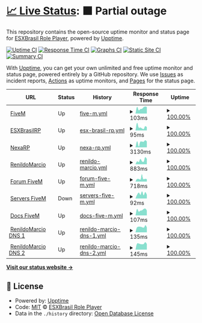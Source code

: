 # [📈 Live Status](https://esxbrasilrp.github.io/upptime): <!--live status--> **🟧 Partial outage**

This repository contains the open-source uptime monitor and status page for [ESXBrasil Role Player](https://esxbrasilrp.github.io/upptime), powered by [Upptime](https://github.com/upptime/upptime).

[![Uptime CI](https://github.com/esxbrasilrp/upptime/workflows/Uptime%20CI/badge.svg)](https://github.com/esxbrasilrp/upptime/actions?query=workflow%3A%22Uptime+CI%22)
[![Response Time CI](https://github.com/esxbrasilrp/upptime/workflows/Response%20Time%20CI/badge.svg)](https://github.com/esxbrasilrp/upptime/actions?query=workflow%3A%22Response+Time+CI%22)
[![Graphs CI](https://github.com/esxbrasilrp/upptime/workflows/Graphs%20CI/badge.svg)](https://github.com/esxbrasilrp/upptime/actions?query=workflow%3A%22Graphs+CI%22)
[![Static Site CI](https://github.com/esxbrasilrp/upptime/workflows/Static%20Site%20CI/badge.svg)](https://github.com/esxbrasilrp/upptime/actions?query=workflow%3A%22Static+Site+CI%22)
[![Summary CI](https://github.com/esxbrasilrp/upptime/workflows/Summary%20CI/badge.svg)](https://github.com/esxbrasilrp/upptime/actions?query=workflow%3A%22Summary+CI%22)

With [Upptime](https://upptime.js.org), you can get your own unlimited and free uptime monitor and status page, powered entirely by a GitHub repository. We use [Issues](https://github.com/esxbrasilrp/upptime/issues) as incident reports, [Actions](https://github.com/esxbrasilrp/upptime/actions) as uptime monitors, and [Pages](https://esxbrasilrp.github.io/upptime) for the status page.

<!--start: status pages-->
<!-- This summary is generated by Upptime (https://github.com/upptime/upptime) -->
<!-- Do not edit this manually, your changes will be overwritten -->
<!-- prettier-ignore -->
| URL | Status | History | Response Time | Uptime |
| --- | ------ | ------- | ------------- | ------ |
| <img alt="" src="https://icons.duckduckgo.com/ip3/fivem.net.ico" height="13"> [FiveM](https://fivem.net) | Up | [five-m.yml](https://github.com/esxbrasilrp/upptime/commits/HEAD/history/five-m.yml) | <details><summary><img alt="Response time graph" src="./graphs/five-m/response-time-week.png" height="20"> 103ms</summary><br><a href="https://esxbrasilrp.github.io/upptime/history/five-m"><img alt="Response time 141" src="https://img.shields.io/endpoint?url=https%3A%2F%2Fraw.githubusercontent.com%2Fesxbrasilrp%2Fupptime%2FHEAD%2Fapi%2Ffive-m%2Fresponse-time.json"></a><br><a href="https://esxbrasilrp.github.io/upptime/history/five-m"><img alt="24-hour response time 130" src="https://img.shields.io/endpoint?url=https%3A%2F%2Fraw.githubusercontent.com%2Fesxbrasilrp%2Fupptime%2FHEAD%2Fapi%2Ffive-m%2Fresponse-time-day.json"></a><br><a href="https://esxbrasilrp.github.io/upptime/history/five-m"><img alt="7-day response time 103" src="https://img.shields.io/endpoint?url=https%3A%2F%2Fraw.githubusercontent.com%2Fesxbrasilrp%2Fupptime%2FHEAD%2Fapi%2Ffive-m%2Fresponse-time-week.json"></a><br><a href="https://esxbrasilrp.github.io/upptime/history/five-m"><img alt="30-day response time 117" src="https://img.shields.io/endpoint?url=https%3A%2F%2Fraw.githubusercontent.com%2Fesxbrasilrp%2Fupptime%2FHEAD%2Fapi%2Ffive-m%2Fresponse-time-month.json"></a><br><a href="https://esxbrasilrp.github.io/upptime/history/five-m"><img alt="1-year response time 154" src="https://img.shields.io/endpoint?url=https%3A%2F%2Fraw.githubusercontent.com%2Fesxbrasilrp%2Fupptime%2FHEAD%2Fapi%2Ffive-m%2Fresponse-time-year.json"></a></details> | <details><summary><a href="https://esxbrasilrp.github.io/upptime/history/five-m">100.00%</a></summary><a href="https://esxbrasilrp.github.io/upptime/history/five-m"><img alt="All-time uptime 100.00%" src="https://img.shields.io/endpoint?url=https%3A%2F%2Fraw.githubusercontent.com%2Fesxbrasilrp%2Fupptime%2FHEAD%2Fapi%2Ffive-m%2Fuptime.json"></a><br><a href="https://esxbrasilrp.github.io/upptime/history/five-m"><img alt="24-hour uptime 100.00%" src="https://img.shields.io/endpoint?url=https%3A%2F%2Fraw.githubusercontent.com%2Fesxbrasilrp%2Fupptime%2FHEAD%2Fapi%2Ffive-m%2Fuptime-day.json"></a><br><a href="https://esxbrasilrp.github.io/upptime/history/five-m"><img alt="7-day uptime 100.00%" src="https://img.shields.io/endpoint?url=https%3A%2F%2Fraw.githubusercontent.com%2Fesxbrasilrp%2Fupptime%2FHEAD%2Fapi%2Ffive-m%2Fuptime-week.json"></a><br><a href="https://esxbrasilrp.github.io/upptime/history/five-m"><img alt="30-day uptime 100.00%" src="https://img.shields.io/endpoint?url=https%3A%2F%2Fraw.githubusercontent.com%2Fesxbrasilrp%2Fupptime%2FHEAD%2Fapi%2Ffive-m%2Fuptime-month.json"></a><br><a href="https://esxbrasilrp.github.io/upptime/history/five-m"><img alt="1-year uptime 100.00%" src="https://img.shields.io/endpoint?url=https%3A%2F%2Fraw.githubusercontent.com%2Fesxbrasilrp%2Fupptime%2FHEAD%2Fapi%2Ffive-m%2Fuptime-year.json"></a></details>
| <img alt="" src="https://icons.duckduckgo.com/ip3/esxbrasilrp.github.io.ico" height="13"> [ESXBrasilRP](https://esxbrasilrp.github.io) | Up | [esx-brasil-rp.yml](https://github.com/esxbrasilrp/upptime/commits/HEAD/history/esx-brasil-rp.yml) | <details><summary><img alt="Response time graph" src="./graphs/esx-brasil-rp/response-time-week.png" height="20"> 95ms</summary><br><a href="https://esxbrasilrp.github.io/upptime/history/esx-brasil-rp"><img alt="Response time 89" src="https://img.shields.io/endpoint?url=https%3A%2F%2Fraw.githubusercontent.com%2Fesxbrasilrp%2Fupptime%2FHEAD%2Fapi%2Fesx-brasil-rp%2Fresponse-time.json"></a><br><a href="https://esxbrasilrp.github.io/upptime/history/esx-brasil-rp"><img alt="24-hour response time 135" src="https://img.shields.io/endpoint?url=https%3A%2F%2Fraw.githubusercontent.com%2Fesxbrasilrp%2Fupptime%2FHEAD%2Fapi%2Fesx-brasil-rp%2Fresponse-time-day.json"></a><br><a href="https://esxbrasilrp.github.io/upptime/history/esx-brasil-rp"><img alt="7-day response time 95" src="https://img.shields.io/endpoint?url=https%3A%2F%2Fraw.githubusercontent.com%2Fesxbrasilrp%2Fupptime%2FHEAD%2Fapi%2Fesx-brasil-rp%2Fresponse-time-week.json"></a><br><a href="https://esxbrasilrp.github.io/upptime/history/esx-brasil-rp"><img alt="30-day response time 114" src="https://img.shields.io/endpoint?url=https%3A%2F%2Fraw.githubusercontent.com%2Fesxbrasilrp%2Fupptime%2FHEAD%2Fapi%2Fesx-brasil-rp%2Fresponse-time-month.json"></a><br><a href="https://esxbrasilrp.github.io/upptime/history/esx-brasil-rp"><img alt="1-year response time 88" src="https://img.shields.io/endpoint?url=https%3A%2F%2Fraw.githubusercontent.com%2Fesxbrasilrp%2Fupptime%2FHEAD%2Fapi%2Fesx-brasil-rp%2Fresponse-time-year.json"></a></details> | <details><summary><a href="https://esxbrasilrp.github.io/upptime/history/esx-brasil-rp">100.00%</a></summary><a href="https://esxbrasilrp.github.io/upptime/history/esx-brasil-rp"><img alt="All-time uptime 100.00%" src="https://img.shields.io/endpoint?url=https%3A%2F%2Fraw.githubusercontent.com%2Fesxbrasilrp%2Fupptime%2FHEAD%2Fapi%2Fesx-brasil-rp%2Fuptime.json"></a><br><a href="https://esxbrasilrp.github.io/upptime/history/esx-brasil-rp"><img alt="24-hour uptime 100.00%" src="https://img.shields.io/endpoint?url=https%3A%2F%2Fraw.githubusercontent.com%2Fesxbrasilrp%2Fupptime%2FHEAD%2Fapi%2Fesx-brasil-rp%2Fuptime-day.json"></a><br><a href="https://esxbrasilrp.github.io/upptime/history/esx-brasil-rp"><img alt="7-day uptime 100.00%" src="https://img.shields.io/endpoint?url=https%3A%2F%2Fraw.githubusercontent.com%2Fesxbrasilrp%2Fupptime%2FHEAD%2Fapi%2Fesx-brasil-rp%2Fuptime-week.json"></a><br><a href="https://esxbrasilrp.github.io/upptime/history/esx-brasil-rp"><img alt="30-day uptime 100.00%" src="https://img.shields.io/endpoint?url=https%3A%2F%2Fraw.githubusercontent.com%2Fesxbrasilrp%2Fupptime%2FHEAD%2Fapi%2Fesx-brasil-rp%2Fuptime-month.json"></a><br><a href="https://esxbrasilrp.github.io/upptime/history/esx-brasil-rp"><img alt="1-year uptime 100.00%" src="https://img.shields.io/endpoint?url=https%3A%2F%2Fraw.githubusercontent.com%2Fesxbrasilrp%2Fupptime%2FHEAD%2Fapi%2Fesx-brasil-rp%2Fuptime-year.json"></a></details>
| <img alt="" src="https://icons.duckduckgo.com/ip3/nexarp.cloud.ico" height="13"> [NexaRP](https://nexarp.cloud) | Up | [nexa-rp.yml](https://github.com/esxbrasilrp/upptime/commits/HEAD/history/nexa-rp.yml) | <details><summary><img alt="Response time graph" src="./graphs/nexa-rp/response-time-week.png" height="20"> 3130ms</summary><br><a href="https://esxbrasilrp.github.io/upptime/history/nexa-rp"><img alt="Response time 4296" src="https://img.shields.io/endpoint?url=https%3A%2F%2Fraw.githubusercontent.com%2Fesxbrasilrp%2Fupptime%2FHEAD%2Fapi%2Fnexa-rp%2Fresponse-time.json"></a><br><a href="https://esxbrasilrp.github.io/upptime/history/nexa-rp"><img alt="24-hour response time 3796" src="https://img.shields.io/endpoint?url=https%3A%2F%2Fraw.githubusercontent.com%2Fesxbrasilrp%2Fupptime%2FHEAD%2Fapi%2Fnexa-rp%2Fresponse-time-day.json"></a><br><a href="https://esxbrasilrp.github.io/upptime/history/nexa-rp"><img alt="7-day response time 3130" src="https://img.shields.io/endpoint?url=https%3A%2F%2Fraw.githubusercontent.com%2Fesxbrasilrp%2Fupptime%2FHEAD%2Fapi%2Fnexa-rp%2Fresponse-time-week.json"></a><br><a href="https://esxbrasilrp.github.io/upptime/history/nexa-rp"><img alt="30-day response time 3250" src="https://img.shields.io/endpoint?url=https%3A%2F%2Fraw.githubusercontent.com%2Fesxbrasilrp%2Fupptime%2FHEAD%2Fapi%2Fnexa-rp%2Fresponse-time-month.json"></a><br><a href="https://esxbrasilrp.github.io/upptime/history/nexa-rp"><img alt="1-year response time 4296" src="https://img.shields.io/endpoint?url=https%3A%2F%2Fraw.githubusercontent.com%2Fesxbrasilrp%2Fupptime%2FHEAD%2Fapi%2Fnexa-rp%2Fresponse-time-year.json"></a></details> | <details><summary><a href="https://esxbrasilrp.github.io/upptime/history/nexa-rp">100.00%</a></summary><a href="https://esxbrasilrp.github.io/upptime/history/nexa-rp"><img alt="All-time uptime 100.00%" src="https://img.shields.io/endpoint?url=https%3A%2F%2Fraw.githubusercontent.com%2Fesxbrasilrp%2Fupptime%2FHEAD%2Fapi%2Fnexa-rp%2Fuptime.json"></a><br><a href="https://esxbrasilrp.github.io/upptime/history/nexa-rp"><img alt="24-hour uptime 100.00%" src="https://img.shields.io/endpoint?url=https%3A%2F%2Fraw.githubusercontent.com%2Fesxbrasilrp%2Fupptime%2FHEAD%2Fapi%2Fnexa-rp%2Fuptime-day.json"></a><br><a href="https://esxbrasilrp.github.io/upptime/history/nexa-rp"><img alt="7-day uptime 100.00%" src="https://img.shields.io/endpoint?url=https%3A%2F%2Fraw.githubusercontent.com%2Fesxbrasilrp%2Fupptime%2FHEAD%2Fapi%2Fnexa-rp%2Fuptime-week.json"></a><br><a href="https://esxbrasilrp.github.io/upptime/history/nexa-rp"><img alt="30-day uptime 100.00%" src="https://img.shields.io/endpoint?url=https%3A%2F%2Fraw.githubusercontent.com%2Fesxbrasilrp%2Fupptime%2FHEAD%2Fapi%2Fnexa-rp%2Fuptime-month.json"></a><br><a href="https://esxbrasilrp.github.io/upptime/history/nexa-rp"><img alt="1-year uptime 100.00%" src="https://img.shields.io/endpoint?url=https%3A%2F%2Fraw.githubusercontent.com%2Fesxbrasilrp%2Fupptime%2FHEAD%2Fapi%2Fnexa-rp%2Fuptime-year.json"></a></details>
| <img alt="" src="https://icons.duckduckgo.com/ip3/renildomarcio.com.br.ico" height="13"> [RenildoMarcio](https://renildomarcio.com.br) | Up | [renildo-marcio.yml](https://github.com/esxbrasilrp/upptime/commits/HEAD/history/renildo-marcio.yml) | <details><summary><img alt="Response time graph" src="./graphs/renildo-marcio/response-time-week.png" height="20"> 883ms</summary><br><a href="https://esxbrasilrp.github.io/upptime/history/renildo-marcio"><img alt="Response time 944" src="https://img.shields.io/endpoint?url=https%3A%2F%2Fraw.githubusercontent.com%2Fesxbrasilrp%2Fupptime%2FHEAD%2Fapi%2Frenildo-marcio%2Fresponse-time.json"></a><br><a href="https://esxbrasilrp.github.io/upptime/history/renildo-marcio"><img alt="24-hour response time 891" src="https://img.shields.io/endpoint?url=https%3A%2F%2Fraw.githubusercontent.com%2Fesxbrasilrp%2Fupptime%2FHEAD%2Fapi%2Frenildo-marcio%2Fresponse-time-day.json"></a><br><a href="https://esxbrasilrp.github.io/upptime/history/renildo-marcio"><img alt="7-day response time 883" src="https://img.shields.io/endpoint?url=https%3A%2F%2Fraw.githubusercontent.com%2Fesxbrasilrp%2Fupptime%2FHEAD%2Fapi%2Frenildo-marcio%2Fresponse-time-week.json"></a><br><a href="https://esxbrasilrp.github.io/upptime/history/renildo-marcio"><img alt="30-day response time 982" src="https://img.shields.io/endpoint?url=https%3A%2F%2Fraw.githubusercontent.com%2Fesxbrasilrp%2Fupptime%2FHEAD%2Fapi%2Frenildo-marcio%2Fresponse-time-month.json"></a><br><a href="https://esxbrasilrp.github.io/upptime/history/renildo-marcio"><img alt="1-year response time 1167" src="https://img.shields.io/endpoint?url=https%3A%2F%2Fraw.githubusercontent.com%2Fesxbrasilrp%2Fupptime%2FHEAD%2Fapi%2Frenildo-marcio%2Fresponse-time-year.json"></a></details> | <details><summary><a href="https://esxbrasilrp.github.io/upptime/history/renildo-marcio">100.00%</a></summary><a href="https://esxbrasilrp.github.io/upptime/history/renildo-marcio"><img alt="All-time uptime 100.00%" src="https://img.shields.io/endpoint?url=https%3A%2F%2Fraw.githubusercontent.com%2Fesxbrasilrp%2Fupptime%2FHEAD%2Fapi%2Frenildo-marcio%2Fuptime.json"></a><br><a href="https://esxbrasilrp.github.io/upptime/history/renildo-marcio"><img alt="24-hour uptime 100.00%" src="https://img.shields.io/endpoint?url=https%3A%2F%2Fraw.githubusercontent.com%2Fesxbrasilrp%2Fupptime%2FHEAD%2Fapi%2Frenildo-marcio%2Fuptime-day.json"></a><br><a href="https://esxbrasilrp.github.io/upptime/history/renildo-marcio"><img alt="7-day uptime 100.00%" src="https://img.shields.io/endpoint?url=https%3A%2F%2Fraw.githubusercontent.com%2Fesxbrasilrp%2Fupptime%2FHEAD%2Fapi%2Frenildo-marcio%2Fuptime-week.json"></a><br><a href="https://esxbrasilrp.github.io/upptime/history/renildo-marcio"><img alt="30-day uptime 100.00%" src="https://img.shields.io/endpoint?url=https%3A%2F%2Fraw.githubusercontent.com%2Fesxbrasilrp%2Fupptime%2FHEAD%2Fapi%2Frenildo-marcio%2Fuptime-month.json"></a><br><a href="https://esxbrasilrp.github.io/upptime/history/renildo-marcio"><img alt="1-year uptime 100.00%" src="https://img.shields.io/endpoint?url=https%3A%2F%2Fraw.githubusercontent.com%2Fesxbrasilrp%2Fupptime%2FHEAD%2Fapi%2Frenildo-marcio%2Fuptime-year.json"></a></details>
| <img alt="" src="https://icons.duckduckgo.com/ip3/forum.cfx.re.ico" height="13"> [Forum FiveM](https://forum.cfx.re) | Up | [forum-five-m.yml](https://github.com/esxbrasilrp/upptime/commits/HEAD/history/forum-five-m.yml) | <details><summary><img alt="Response time graph" src="./graphs/forum-five-m/response-time-week.png" height="20"> 718ms</summary><br><a href="https://esxbrasilrp.github.io/upptime/history/forum-five-m"><img alt="Response time 657" src="https://img.shields.io/endpoint?url=https%3A%2F%2Fraw.githubusercontent.com%2Fesxbrasilrp%2Fupptime%2FHEAD%2Fapi%2Fforum-five-m%2Fresponse-time.json"></a><br><a href="https://esxbrasilrp.github.io/upptime/history/forum-five-m"><img alt="24-hour response time 732" src="https://img.shields.io/endpoint?url=https%3A%2F%2Fraw.githubusercontent.com%2Fesxbrasilrp%2Fupptime%2FHEAD%2Fapi%2Fforum-five-m%2Fresponse-time-day.json"></a><br><a href="https://esxbrasilrp.github.io/upptime/history/forum-five-m"><img alt="7-day response time 718" src="https://img.shields.io/endpoint?url=https%3A%2F%2Fraw.githubusercontent.com%2Fesxbrasilrp%2Fupptime%2FHEAD%2Fapi%2Fforum-five-m%2Fresponse-time-week.json"></a><br><a href="https://esxbrasilrp.github.io/upptime/history/forum-five-m"><img alt="30-day response time 611" src="https://img.shields.io/endpoint?url=https%3A%2F%2Fraw.githubusercontent.com%2Fesxbrasilrp%2Fupptime%2FHEAD%2Fapi%2Fforum-five-m%2Fresponse-time-month.json"></a><br><a href="https://esxbrasilrp.github.io/upptime/history/forum-five-m"><img alt="1-year response time 590" src="https://img.shields.io/endpoint?url=https%3A%2F%2Fraw.githubusercontent.com%2Fesxbrasilrp%2Fupptime%2FHEAD%2Fapi%2Fforum-five-m%2Fresponse-time-year.json"></a></details> | <details><summary><a href="https://esxbrasilrp.github.io/upptime/history/forum-five-m">100.00%</a></summary><a href="https://esxbrasilrp.github.io/upptime/history/forum-five-m"><img alt="All-time uptime 100.00%" src="https://img.shields.io/endpoint?url=https%3A%2F%2Fraw.githubusercontent.com%2Fesxbrasilrp%2Fupptime%2FHEAD%2Fapi%2Fforum-five-m%2Fuptime.json"></a><br><a href="https://esxbrasilrp.github.io/upptime/history/forum-five-m"><img alt="24-hour uptime 100.00%" src="https://img.shields.io/endpoint?url=https%3A%2F%2Fraw.githubusercontent.com%2Fesxbrasilrp%2Fupptime%2FHEAD%2Fapi%2Fforum-five-m%2Fuptime-day.json"></a><br><a href="https://esxbrasilrp.github.io/upptime/history/forum-five-m"><img alt="7-day uptime 100.00%" src="https://img.shields.io/endpoint?url=https%3A%2F%2Fraw.githubusercontent.com%2Fesxbrasilrp%2Fupptime%2FHEAD%2Fapi%2Fforum-five-m%2Fuptime-week.json"></a><br><a href="https://esxbrasilrp.github.io/upptime/history/forum-five-m"><img alt="30-day uptime 100.00%" src="https://img.shields.io/endpoint?url=https%3A%2F%2Fraw.githubusercontent.com%2Fesxbrasilrp%2Fupptime%2FHEAD%2Fapi%2Fforum-five-m%2Fuptime-month.json"></a><br><a href="https://esxbrasilrp.github.io/upptime/history/forum-five-m"><img alt="1-year uptime 100.00%" src="https://img.shields.io/endpoint?url=https%3A%2F%2Fraw.githubusercontent.com%2Fesxbrasilrp%2Fupptime%2FHEAD%2Fapi%2Fforum-five-m%2Fuptime-year.json"></a></details>
| <img alt="" src="https://icons.duckduckgo.com/ip3/servers.fivem.net.ico" height="13"> [Servers FiveM](https://servers.fivem.net) | Down | [servers-five-m.yml](https://github.com/esxbrasilrp/upptime/commits/HEAD/history/servers-five-m.yml) | <details><summary><img alt="Response time graph" src="./graphs/servers-five-m/response-time-week.png" height="20"> 92ms</summary><br><a href="https://esxbrasilrp.github.io/upptime/history/servers-five-m"><img alt="Response time 75" src="https://img.shields.io/endpoint?url=https%3A%2F%2Fraw.githubusercontent.com%2Fesxbrasilrp%2Fupptime%2FHEAD%2Fapi%2Fservers-five-m%2Fresponse-time.json"></a><br><a href="https://esxbrasilrp.github.io/upptime/history/servers-five-m"><img alt="24-hour response time 102" src="https://img.shields.io/endpoint?url=https%3A%2F%2Fraw.githubusercontent.com%2Fesxbrasilrp%2Fupptime%2FHEAD%2Fapi%2Fservers-five-m%2Fresponse-time-day.json"></a><br><a href="https://esxbrasilrp.github.io/upptime/history/servers-five-m"><img alt="7-day response time 92" src="https://img.shields.io/endpoint?url=https%3A%2F%2Fraw.githubusercontent.com%2Fesxbrasilrp%2Fupptime%2FHEAD%2Fapi%2Fservers-five-m%2Fresponse-time-week.json"></a><br><a href="https://esxbrasilrp.github.io/upptime/history/servers-five-m"><img alt="30-day response time 81" src="https://img.shields.io/endpoint?url=https%3A%2F%2Fraw.githubusercontent.com%2Fesxbrasilrp%2Fupptime%2FHEAD%2Fapi%2Fservers-five-m%2Fresponse-time-month.json"></a><br><a href="https://esxbrasilrp.github.io/upptime/history/servers-five-m"><img alt="1-year response time 74" src="https://img.shields.io/endpoint?url=https%3A%2F%2Fraw.githubusercontent.com%2Fesxbrasilrp%2Fupptime%2FHEAD%2Fapi%2Fservers-five-m%2Fresponse-time-year.json"></a></details> | <details><summary><a href="https://esxbrasilrp.github.io/upptime/history/servers-five-m">100.00%</a></summary><a href="https://esxbrasilrp.github.io/upptime/history/servers-five-m"><img alt="All-time uptime 100.00%" src="https://img.shields.io/endpoint?url=https%3A%2F%2Fraw.githubusercontent.com%2Fesxbrasilrp%2Fupptime%2FHEAD%2Fapi%2Fservers-five-m%2Fuptime.json"></a><br><a href="https://esxbrasilrp.github.io/upptime/history/servers-five-m"><img alt="24-hour uptime 100.00%" src="https://img.shields.io/endpoint?url=https%3A%2F%2Fraw.githubusercontent.com%2Fesxbrasilrp%2Fupptime%2FHEAD%2Fapi%2Fservers-five-m%2Fuptime-day.json"></a><br><a href="https://esxbrasilrp.github.io/upptime/history/servers-five-m"><img alt="7-day uptime 100.00%" src="https://img.shields.io/endpoint?url=https%3A%2F%2Fraw.githubusercontent.com%2Fesxbrasilrp%2Fupptime%2FHEAD%2Fapi%2Fservers-five-m%2Fuptime-week.json"></a><br><a href="https://esxbrasilrp.github.io/upptime/history/servers-five-m"><img alt="30-day uptime 100.00%" src="https://img.shields.io/endpoint?url=https%3A%2F%2Fraw.githubusercontent.com%2Fesxbrasilrp%2Fupptime%2FHEAD%2Fapi%2Fservers-five-m%2Fuptime-month.json"></a><br><a href="https://esxbrasilrp.github.io/upptime/history/servers-five-m"><img alt="1-year uptime 100.00%" src="https://img.shields.io/endpoint?url=https%3A%2F%2Fraw.githubusercontent.com%2Fesxbrasilrp%2Fupptime%2FHEAD%2Fapi%2Fservers-five-m%2Fuptime-year.json"></a></details>
| <img alt="" src="https://icons.duckduckgo.com/ip3/docs.fivem.net.ico" height="13"> [Docs FiveM](https://docs.fivem.net) | Up | [docs-five-m.yml](https://github.com/esxbrasilrp/upptime/commits/HEAD/history/docs-five-m.yml) | <details><summary><img alt="Response time graph" src="./graphs/docs-five-m/response-time-week.png" height="20"> 107ms</summary><br><a href="https://esxbrasilrp.github.io/upptime/history/docs-five-m"><img alt="Response time 471" src="https://img.shields.io/endpoint?url=https%3A%2F%2Fraw.githubusercontent.com%2Fesxbrasilrp%2Fupptime%2FHEAD%2Fapi%2Fdocs-five-m%2Fresponse-time.json"></a><br><a href="https://esxbrasilrp.github.io/upptime/history/docs-five-m"><img alt="24-hour response time 90" src="https://img.shields.io/endpoint?url=https%3A%2F%2Fraw.githubusercontent.com%2Fesxbrasilrp%2Fupptime%2FHEAD%2Fapi%2Fdocs-five-m%2Fresponse-time-day.json"></a><br><a href="https://esxbrasilrp.github.io/upptime/history/docs-five-m"><img alt="7-day response time 107" src="https://img.shields.io/endpoint?url=https%3A%2F%2Fraw.githubusercontent.com%2Fesxbrasilrp%2Fupptime%2FHEAD%2Fapi%2Fdocs-five-m%2Fresponse-time-week.json"></a><br><a href="https://esxbrasilrp.github.io/upptime/history/docs-five-m"><img alt="30-day response time 227" src="https://img.shields.io/endpoint?url=https%3A%2F%2Fraw.githubusercontent.com%2Fesxbrasilrp%2Fupptime%2FHEAD%2Fapi%2Fdocs-five-m%2Fresponse-time-month.json"></a><br><a href="https://esxbrasilrp.github.io/upptime/history/docs-five-m"><img alt="1-year response time 462" src="https://img.shields.io/endpoint?url=https%3A%2F%2Fraw.githubusercontent.com%2Fesxbrasilrp%2Fupptime%2FHEAD%2Fapi%2Fdocs-five-m%2Fresponse-time-year.json"></a></details> | <details><summary><a href="https://esxbrasilrp.github.io/upptime/history/docs-five-m">100.00%</a></summary><a href="https://esxbrasilrp.github.io/upptime/history/docs-five-m"><img alt="All-time uptime 100.00%" src="https://img.shields.io/endpoint?url=https%3A%2F%2Fraw.githubusercontent.com%2Fesxbrasilrp%2Fupptime%2FHEAD%2Fapi%2Fdocs-five-m%2Fuptime.json"></a><br><a href="https://esxbrasilrp.github.io/upptime/history/docs-five-m"><img alt="24-hour uptime 100.00%" src="https://img.shields.io/endpoint?url=https%3A%2F%2Fraw.githubusercontent.com%2Fesxbrasilrp%2Fupptime%2FHEAD%2Fapi%2Fdocs-five-m%2Fuptime-day.json"></a><br><a href="https://esxbrasilrp.github.io/upptime/history/docs-five-m"><img alt="7-day uptime 100.00%" src="https://img.shields.io/endpoint?url=https%3A%2F%2Fraw.githubusercontent.com%2Fesxbrasilrp%2Fupptime%2FHEAD%2Fapi%2Fdocs-five-m%2Fuptime-week.json"></a><br><a href="https://esxbrasilrp.github.io/upptime/history/docs-five-m"><img alt="30-day uptime 100.00%" src="https://img.shields.io/endpoint?url=https%3A%2F%2Fraw.githubusercontent.com%2Fesxbrasilrp%2Fupptime%2FHEAD%2Fapi%2Fdocs-five-m%2Fuptime-month.json"></a><br><a href="https://esxbrasilrp.github.io/upptime/history/docs-five-m"><img alt="1-year uptime 100.00%" src="https://img.shields.io/endpoint?url=https%3A%2F%2Fraw.githubusercontent.com%2Fesxbrasilrp%2Fupptime%2FHEAD%2Fapi%2Fdocs-five-m%2Fuptime-year.json"></a></details>
| <img alt="" src="https://icons.duckduckgo.com/ip3/null.ico" height="13"> [RenildoMarcio DNS 1](ns1.renildomarcio.com.br) | Up | [renildo-marcio-dns-1.yml](https://github.com/esxbrasilrp/upptime/commits/HEAD/history/renildo-marcio-dns-1.yml) | <details><summary><img alt="Response time graph" src="./graphs/renildo-marcio-dns-1/response-time-week.png" height="20"> 135ms</summary><br><a href="https://esxbrasilrp.github.io/upptime/history/renildo-marcio-dns-1"><img alt="Response time 115" src="https://img.shields.io/endpoint?url=https%3A%2F%2Fraw.githubusercontent.com%2Fesxbrasilrp%2Fupptime%2FHEAD%2Fapi%2Frenildo-marcio-dns-1%2Fresponse-time.json"></a><br><a href="https://esxbrasilrp.github.io/upptime/history/renildo-marcio-dns-1"><img alt="24-hour response time 174" src="https://img.shields.io/endpoint?url=https%3A%2F%2Fraw.githubusercontent.com%2Fesxbrasilrp%2Fupptime%2FHEAD%2Fapi%2Frenildo-marcio-dns-1%2Fresponse-time-day.json"></a><br><a href="https://esxbrasilrp.github.io/upptime/history/renildo-marcio-dns-1"><img alt="7-day response time 135" src="https://img.shields.io/endpoint?url=https%3A%2F%2Fraw.githubusercontent.com%2Fesxbrasilrp%2Fupptime%2FHEAD%2Fapi%2Frenildo-marcio-dns-1%2Fresponse-time-week.json"></a><br><a href="https://esxbrasilrp.github.io/upptime/history/renildo-marcio-dns-1"><img alt="30-day response time 138" src="https://img.shields.io/endpoint?url=https%3A%2F%2Fraw.githubusercontent.com%2Fesxbrasilrp%2Fupptime%2FHEAD%2Fapi%2Frenildo-marcio-dns-1%2Fresponse-time-month.json"></a><br><a href="https://esxbrasilrp.github.io/upptime/history/renildo-marcio-dns-1"><img alt="1-year response time 115" src="https://img.shields.io/endpoint?url=https%3A%2F%2Fraw.githubusercontent.com%2Fesxbrasilrp%2Fupptime%2FHEAD%2Fapi%2Frenildo-marcio-dns-1%2Fresponse-time-year.json"></a></details> | <details><summary><a href="https://esxbrasilrp.github.io/upptime/history/renildo-marcio-dns-1">100.00%</a></summary><a href="https://esxbrasilrp.github.io/upptime/history/renildo-marcio-dns-1"><img alt="All-time uptime 100.00%" src="https://img.shields.io/endpoint?url=https%3A%2F%2Fraw.githubusercontent.com%2Fesxbrasilrp%2Fupptime%2FHEAD%2Fapi%2Frenildo-marcio-dns-1%2Fuptime.json"></a><br><a href="https://esxbrasilrp.github.io/upptime/history/renildo-marcio-dns-1"><img alt="24-hour uptime 100.00%" src="https://img.shields.io/endpoint?url=https%3A%2F%2Fraw.githubusercontent.com%2Fesxbrasilrp%2Fupptime%2FHEAD%2Fapi%2Frenildo-marcio-dns-1%2Fuptime-day.json"></a><br><a href="https://esxbrasilrp.github.io/upptime/history/renildo-marcio-dns-1"><img alt="7-day uptime 100.00%" src="https://img.shields.io/endpoint?url=https%3A%2F%2Fraw.githubusercontent.com%2Fesxbrasilrp%2Fupptime%2FHEAD%2Fapi%2Frenildo-marcio-dns-1%2Fuptime-week.json"></a><br><a href="https://esxbrasilrp.github.io/upptime/history/renildo-marcio-dns-1"><img alt="30-day uptime 100.00%" src="https://img.shields.io/endpoint?url=https%3A%2F%2Fraw.githubusercontent.com%2Fesxbrasilrp%2Fupptime%2FHEAD%2Fapi%2Frenildo-marcio-dns-1%2Fuptime-month.json"></a><br><a href="https://esxbrasilrp.github.io/upptime/history/renildo-marcio-dns-1"><img alt="1-year uptime 100.00%" src="https://img.shields.io/endpoint?url=https%3A%2F%2Fraw.githubusercontent.com%2Fesxbrasilrp%2Fupptime%2FHEAD%2Fapi%2Frenildo-marcio-dns-1%2Fuptime-year.json"></a></details>
| <img alt="" src="https://icons.duckduckgo.com/ip3/null.ico" height="13"> [RenildoMarcio DNS 2](ns2.renildomarcio.com.br) | Up | [renildo-marcio-dns-2.yml](https://github.com/esxbrasilrp/upptime/commits/HEAD/history/renildo-marcio-dns-2.yml) | <details><summary><img alt="Response time graph" src="./graphs/renildo-marcio-dns-2/response-time-week.png" height="20"> 145ms</summary><br><a href="https://esxbrasilrp.github.io/upptime/history/renildo-marcio-dns-2"><img alt="Response time 125" src="https://img.shields.io/endpoint?url=https%3A%2F%2Fraw.githubusercontent.com%2Fesxbrasilrp%2Fupptime%2FHEAD%2Fapi%2Frenildo-marcio-dns-2%2Fresponse-time.json"></a><br><a href="https://esxbrasilrp.github.io/upptime/history/renildo-marcio-dns-2"><img alt="24-hour response time 173" src="https://img.shields.io/endpoint?url=https%3A%2F%2Fraw.githubusercontent.com%2Fesxbrasilrp%2Fupptime%2FHEAD%2Fapi%2Frenildo-marcio-dns-2%2Fresponse-time-day.json"></a><br><a href="https://esxbrasilrp.github.io/upptime/history/renildo-marcio-dns-2"><img alt="7-day response time 145" src="https://img.shields.io/endpoint?url=https%3A%2F%2Fraw.githubusercontent.com%2Fesxbrasilrp%2Fupptime%2FHEAD%2Fapi%2Frenildo-marcio-dns-2%2Fresponse-time-week.json"></a><br><a href="https://esxbrasilrp.github.io/upptime/history/renildo-marcio-dns-2"><img alt="30-day response time 147" src="https://img.shields.io/endpoint?url=https%3A%2F%2Fraw.githubusercontent.com%2Fesxbrasilrp%2Fupptime%2FHEAD%2Fapi%2Frenildo-marcio-dns-2%2Fresponse-time-month.json"></a><br><a href="https://esxbrasilrp.github.io/upptime/history/renildo-marcio-dns-2"><img alt="1-year response time 125" src="https://img.shields.io/endpoint?url=https%3A%2F%2Fraw.githubusercontent.com%2Fesxbrasilrp%2Fupptime%2FHEAD%2Fapi%2Frenildo-marcio-dns-2%2Fresponse-time-year.json"></a></details> | <details><summary><a href="https://esxbrasilrp.github.io/upptime/history/renildo-marcio-dns-2">100.00%</a></summary><a href="https://esxbrasilrp.github.io/upptime/history/renildo-marcio-dns-2"><img alt="All-time uptime 100.00%" src="https://img.shields.io/endpoint?url=https%3A%2F%2Fraw.githubusercontent.com%2Fesxbrasilrp%2Fupptime%2FHEAD%2Fapi%2Frenildo-marcio-dns-2%2Fuptime.json"></a><br><a href="https://esxbrasilrp.github.io/upptime/history/renildo-marcio-dns-2"><img alt="24-hour uptime 100.00%" src="https://img.shields.io/endpoint?url=https%3A%2F%2Fraw.githubusercontent.com%2Fesxbrasilrp%2Fupptime%2FHEAD%2Fapi%2Frenildo-marcio-dns-2%2Fuptime-day.json"></a><br><a href="https://esxbrasilrp.github.io/upptime/history/renildo-marcio-dns-2"><img alt="7-day uptime 100.00%" src="https://img.shields.io/endpoint?url=https%3A%2F%2Fraw.githubusercontent.com%2Fesxbrasilrp%2Fupptime%2FHEAD%2Fapi%2Frenildo-marcio-dns-2%2Fuptime-week.json"></a><br><a href="https://esxbrasilrp.github.io/upptime/history/renildo-marcio-dns-2"><img alt="30-day uptime 100.00%" src="https://img.shields.io/endpoint?url=https%3A%2F%2Fraw.githubusercontent.com%2Fesxbrasilrp%2Fupptime%2FHEAD%2Fapi%2Frenildo-marcio-dns-2%2Fuptime-month.json"></a><br><a href="https://esxbrasilrp.github.io/upptime/history/renildo-marcio-dns-2"><img alt="1-year uptime 100.00%" src="https://img.shields.io/endpoint?url=https%3A%2F%2Fraw.githubusercontent.com%2Fesxbrasilrp%2Fupptime%2FHEAD%2Fapi%2Frenildo-marcio-dns-2%2Fuptime-year.json"></a></details>

<!--end: status pages-->

[**Visit our status website →**](https://esxbrasilrp.github.io/upptime)

## 📄 License

- Powered by: [Upptime](https://github.com/upptime/upptime)
- Code: [MIT](./LICENSE) © [ESXBrasil Role Player](https://esxbrasilrp.github.io/upptime)
- Data in the `./history` directory: [Open Database License](https://opendatacommons.org/licenses/odbl/1-0/)
